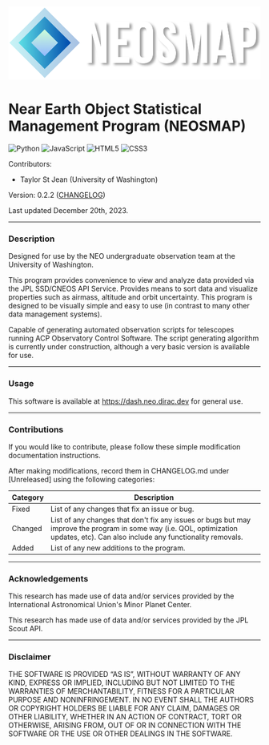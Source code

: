 ![logo-dark.png](static%2Fimg%2Flogo-dark.png)

# Near Earth Object Statistical Management Program (NEOSMAP)

![Python](https://img.shields.io/badge/python-3670A0?style=for-the-badge&logo=python&logoColor=ffdd54) ![JavaScript](https://img.shields.io/badge/javascript-%23323330.svg?style=for-the-badge&logo=javascript&logoColor=%23F7DF1E) ![HTML5](https://img.shields.io/badge/html5-%23E34F26.svg?style=for-the-badge&logo=html5&logoColor=white) ![CSS3](https://img.shields.io/badge/css3-%231572B6.svg?style=for-the-badge&logo=css3&logoColor=white)

Contributors: 

- Taylor St Jean (University of Washington)

Version: 0.2.2 ([CHANGELOG](./CHANGELOG.md))

Last updated December 20th, 2023.

---

### Description

Designed for use by the NEO undergraduate observation team at the University of Washington.

This program provides convenience to view and analyze data provided via the JPL SSD/CNEOS API Service. Provides means to sort data and visualize properties such as airmass, altitude and orbit uncertainty. This program is designed to be visually simple and easy to use (in contrast to many other data management systems).

Capable of generating automated observation scripts for telescopes running ACP Observatory Control Software. The script generating algorithm is currently under construction, although a very basic version is available for use.

---

### Usage

This software is available at https://dash.neo.dirac.dev for general use.

---

### Contributions

If you would like to contribute, please follow these simple modification documentation instructions.

After making modifications, record them in CHANGELOG.md under \[Unreleased\] using the following categories:

| Category | Description                                                                                                                                                                       |
|----------|-----------------------------------------------------------------------------------------------------------------------------------------------------------------------------------|
| Fixed    | List of any changes that fix an issue or bug.                                                                                                                                     |
| Changed  | List of any changes that don't fix any issues or bugs but may improve the program in some way (i.e. QOL, optimization updates, etc). Can also include any functionality removals. |
| Added    | List of any new additions to the program.                                                                                                                                         |

---

### Acknowledgements

This research has made use of data and/or services provided by the International Astronomical Union's Minor Planet Center.

This research has made use of data and/or services provided by the JPL Scout API.

---

### Disclaimer

THE SOFTWARE IS PROVIDED “AS IS”, WITHOUT WARRANTY OF ANY KIND, EXPRESS OR IMPLIED, INCLUDING BUT NOT LIMITED TO THE WARRANTIES OF MERCHANTABILITY, FITNESS FOR A PARTICULAR PURPOSE AND NONINFRINGEMENT. IN NO EVENT SHALL THE AUTHORS OR COPYRIGHT HOLDERS BE LIABLE FOR ANY CLAIM, DAMAGES OR OTHER LIABILITY, WHETHER IN AN ACTION OF CONTRACT, TORT OR OTHERWISE, ARISING FROM, OUT OF OR IN CONNECTION WITH THE SOFTWARE OR THE USE OR OTHER DEALINGS IN THE SOFTWARE.
